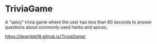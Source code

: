 # TriviaGame

A "spicy" trivia game where the user has less than 60 seconds to answer questions about commonly used herbs and spices. 

 https://jbramble18.github.io/TriviaGame/
